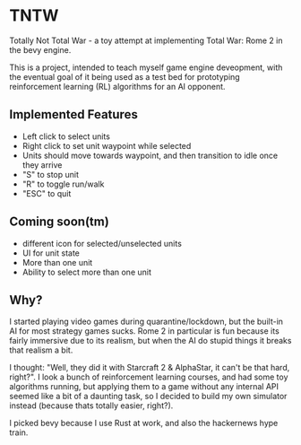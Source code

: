 # TNTW

Totally Not Total War - a toy attempt at implementing Total War: Rome 2 in the bevy engine.

This is a project, intended to teach myself game engine deveopment, with the eventual goal
of it being used as a test bed for prototyping reinforcement learning (RL) algorithms for
an AI opponent.

## Implemented Features

- Left click to select units
- Right click to set unit waypoint while selected
- Units should move towards waypoint, and then transition to idle once they arrive
- "S" to stop unit
- "R" to toggle run/walk
- "ESC" to quit

## Coming soon(tm)

- different icon for selected/unselected units
- UI for unit state
- More than one unit
- Ability to select more than one unit

## Why?

I started playing video games during quarantine/lockdown, but the built-in AI for most strategy games sucks.
Rome 2 in particular is fun because its fairly immersive due to its realism, but when the AI do stupid things it
breaks that realism a bit.

I thought: "Well, they did it with Starcraft 2 & AlphaStar, it can't be that hard, right?". I look a bunch of reinforcement
learning courses, and had some toy algorithms running, but applying them to a game without any internal API seemed
like a bit of a daunting task, so I decided to build my own simulator instead (because thats totally easier, right?).

I picked bevy because I use Rust at work, and also the hackernews hype train.
